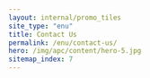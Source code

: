 ```yaml
---
layout: internal/promo_tiles
site_type: "enu"
title: Contact Us
permalink: /enu/contact-us/
hero: /img/apc/content/hero-5.jpg
sitemap_index: 7
---
```


<!--- This child document initializes the page in Jekyll. -->